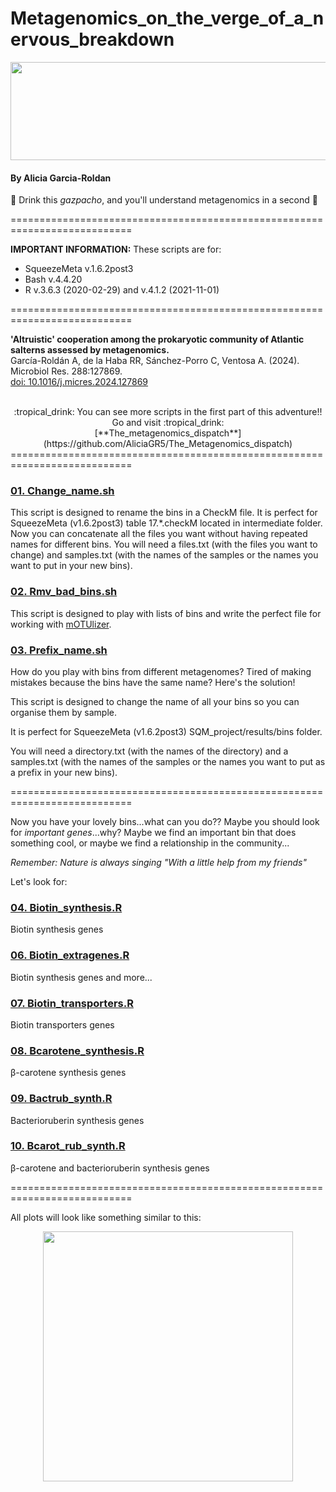 # Metagenomics_on_the_verge_of_a_nervous_breakdown

<div align="center">
  <img width="1599" height="157" alt="image" src="https://github.com/user-attachments/assets/67af1113-cbdf-4d49-90ce-8104c3e61677" />
</div>

#### By Alicia Garcia-Roldan
:tropical_drink: Drink this _gazpacho_, and you'll understand metagenomics in a second :tropical_drink:

===========================================================================

**IMPORTANT INFORMATION:** These scripts are for:
  + SqueezeMeta v.1.6.2post3 
  + Bash v.4.4.20
  + R v.3.6.3 (2020-02-29) and v.4.1.2 (2021-11-01)

===========================================================================

**'Altruistic' cooperation among the prokaryotic community of Atlantic salterns assessed by metagenomics.**   
García-Roldán A, de la Haba RR, Sánchez-Porro C, Ventosa A. (2024). 
Microbiol Res. 288:127869. <br>
[doi: 10.1016/j.micres.2024.127869](https://www.sciencedirect.com/science/article/pii/S0944501324002702?via%3Dihub)<br><br>

<div align="center">
:tropical_drink: You can see more scripts in the first part of this adventure!! Go and visit :tropical_drink: <br> 
[**The_metagenomics_dispatch**](https://github.com/AliciaGR5/The_Metagenomics_dispatch)
</div>
===========================================================================

### [01. Change_name.sh](https://github.com/AliciaGR5/Metagenomics_on_the_verge_of_a_nervous_breakdown/blob/main/01.%20Change_name.sh)
This script is designed to rename the bins in a CheckM file. It is perfect for SqueezeMeta (v1.6.2post3) table 17.*.checkM located in intermediate folder.
Now you can concatenate all the files you want without having repeated names for different bins. 
You will need a files.txt (with the files you want to change) and samples.txt (with the names of the samples or the names you want to put in your new bins).

### [02. Rmv_bad_bins.sh](https://github.com/AliciaGR5/Metagenomics_on_the_verge_of_a_nervous_breakdown/blob/main/02.%20Rmv_bad_bins.sh)
This script is designed to play with lists of bins and write the perfect file for working with [mOTUlizer](https://github.com/moritzbuck/mOTUlizer).

### [03. Prefix_name.sh](https://github.com/AliciaGR5/Metagenomics_on_the_verge_of_a_nervous_breakdown/blob/main/03.%20Prefix_name.sh)
How do you play with bins from different metagenomes? Tired of making mistakes because the bins have the same name? Here's the solution!

This script is designed to change the name of all your bins so you can organise them by sample.

It is perfect for SqueezeMeta (v1.6.2post3) SQM_project/results/bins folder.

You will need a directory.txt (with the names of the directory) and a samples.txt (with the names of the samples or the names you want to put as a prefix in your new bins).

===========================================================================

Now you have your lovely bins...what can you do?? Maybe you should look for _important genes_...why? Maybe we find an important bin that does something cool, or maybe we find a relationship in the community...

_Remember: Nature is always singing "With a little help from my friends"_

Let's look for:

### [04. Biotin_synthesis.R](https://github.com/AliciaGR5/Metagenomics_on_the_verge_of_a_nervous_breakdown/blob/main/04.%20Biotin_synthesis.R)

Biotin synthesis genes

### [06. Biotin_extragenes.R](https://github.com/AliciaGR5/Metagenomics_on_the_verge_of_a_nervous_breakdown/blob/main/05.%20Biotin_extragenes.R)

Biotin synthesis genes and more...

### [07. Biotin_transporters.R](https://github.com/AliciaGR5/Metagenomics_on_the_verge_of_a_nervous_breakdown/blob/main/06.%20Biotin_transporters.R)

Biotin transporters genes

### [08. Bcarotene_synthesis.R](https://github.com/AliciaGR5/Metagenomics_on_the_verge_of_a_nervous_breakdown/blob/main/07.%20Bcarotene_synthesis.R)

β-carotene synthesis genes

### [09. Bactrub_synth.R](https://github.com/AliciaGR5/Metagenomics_on_the_verge_of_a_nervous_breakdown/blob/main/08.%20Bactrub_synth.R)

Bacterioruberin synthesis genes

### [10. Bcarot_rub_synth.R](https://github.com/AliciaGR5/Metagenomics_on_the_verge_of_a_nervous_breakdown/blob/main/09.%20Bcarot_rub_synth.R)

β-carotene and bacterioruberin synthesis genes

===========================================================================

All plots will look like something similar to this:

<div align="center">
  
<img src="https://github.com/user-attachments/assets/c6ac05ca-c85f-467d-816f-f68fed80736e" width="400"/>

</div>

